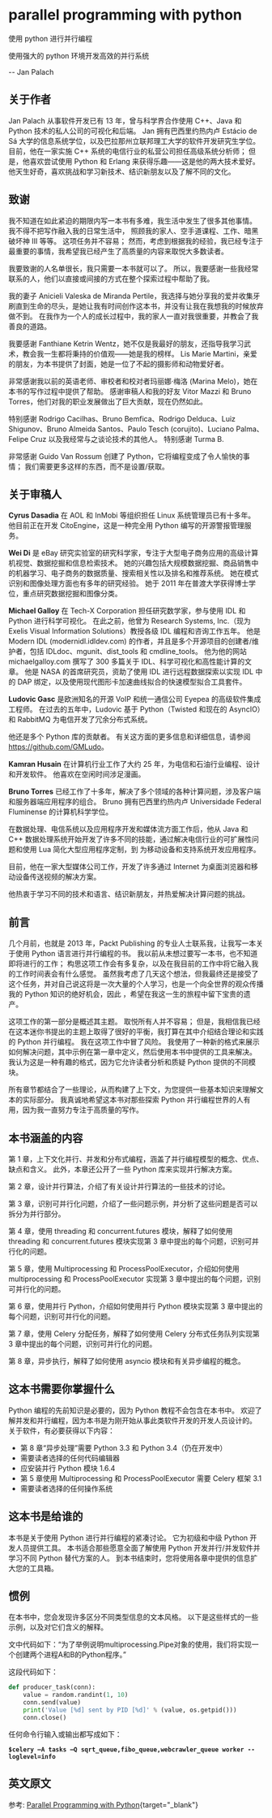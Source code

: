 # parallel programming with python

使用 python 进行并行编程

使用强大的 python 环境开发高效的并行系统

-- Jan Palach

## 关于作者

Jan Palach 从事软件开发已有 13 年，曾与科学界合作使用 C++、Java 和 Python 技术的私人公司的可视化和后端。 Jan 拥有巴西里约热内卢 Estácio de Sá 大学的信息系统学位，以及巴拉那州立联邦理工大学的软件开发研究生学位。
目前，他在一家实施 C++ 系统的电信行业的私营公司担任高级系统分析师； 但是，他喜欢尝试使用 Python 和 Erlang 来获得乐趣——这是他的两大技术爱好。
他天生好奇，喜欢挑战和学习新技术、结识新朋友以及了解不同的文化。

## 致谢

我不知道在如此紧迫的期限内写一本书有多难，我生活中发生了很多其他事情。 我不得不把写作融入我的日常生活中，
照顾我的家人、空手道课程、工作、暗黑破坏神 III 等等。 这项任务并不容易； 然而，考虑到根据我的经验，我已经专注于最重要的事情，我希望我已经产生了高质量的内容来取悦大多数读者。

我要致谢的人名单很长，我只需要一本书就可以了。 所以，我要感谢一些我经常联系的人，他们以直接或间接的方式在整个探索过程中帮助了我。

我的妻子 Anicieli Valeska de Miranda Pertile，我选择与她分享我的爱并收集牙刷直到生命的尽头，是她让我有时间创作这本书，并没有让我在我想我的时候放弃 做不到。 在我作为一个人的成长过程中，我的家人一直对我很重要，并教会了我善良的道路。

我要感谢 Fanthiane Ketrin Wentz，她不仅是我最好的朋友，还指导我学习武术，教会我一生都将秉持的价值观——她是我的榜样。 Lis Marie Martini，亲爱的朋友，为本书提供了封面，她是一位了不起的摄影师和动物爱好者。

非常感谢我以前的英语老师、审校者和校对者玛丽娜·梅洛 (Marina Melo)，她在本书的写作过程中提供了帮助。 感谢审稿人和我的好友 Vitor Mazzi 和 Bruno Torres，他们对我的职业发展做出了巨大贡献，现在仍然如此。

特别感谢 Rodrigo Cacilhas、Bruno Bemfica、Rodrigo Delduca、Luiz Shigunov、Bruno Almeida Santos、Paulo Tesch (corujito)、Luciano Palma、Felipe Cruz 以及我经常与之谈论技术的其他人。 特别感谢 Turma B.

非常感谢 Guido Van Rossum 创建了 Python，它将编程变成了令人愉快的事情； 我们需要更多这样的东西，而不是设置/获取。

## 关于审稿人

**Cyrus Dasadia** 在 AOL 和 InMobi 等组织担任 Linux 系统管理员已有十多年。 他目前正在开发 CitoEngine，这是一种完全用 Python 编写的开源警报管理服务。

**Wei Di** 是 eBay 研究实验室的研究科学家，专注于大型电子商务应用的高级计算机视觉、数据挖掘和信息检索技术。 她的兴趣包括大规模数据挖掘、商品销售中的机器学习、电子商务的数据质量、搜索相关性以及排名和推荐系统。 她在模式识别和图像处理方面也有多年的研究经验。 她于 2011 年在普渡大学获得博士学位，重点研究数据挖掘和图像分类。

**Michael Galloy** 在 Tech-X Corporation 担任研究数学家，参与使用 IDL 和 Python 进行科学可视化。 在此之前，他曾为 Research Systems, Inc.（现为 Exelis Visual Information Solutions）教授各级 IDL 编程和咨询工作五年。 他是 Modern IDL (modernidl.idldev.com) 的作者，并且是多个开源项目的创建者/维护者，包括 IDLdoc、mgunit、dist_tools 和 cmdline_tools。 他为他的网站 michaelgalloy.com 撰写了 300 多篇关于 IDL、科学可视化和高性能计算的文章。 他是 NASA 的首席研究员，资助了使用 IDL 进行远程数据探索以实现 IDL 中的 DAP 绑定，以及使用现代图形卡加速曲线拟合的快速模型拟合工具套件。

**Ludovic Gasc** 是欧洲知名的开源 VoIP 和统一通信公司 Eyepea 的高级软件集成工程师。 在过去的五年中，Ludovic 基于 Python（Twisted 和现在的 AsyncIO）和 RabbitMQ 为电信开发了冗余分布式系统。

他还是多个 Python 库的贡献者。 有关这方面的更多信息和详细信息，请参阅 <https://github.com/GMLudo>。

**Kamran Husain** 在计算机行业工作了大约 25 年，为电信和石油行业编程、设计和开发软件。 他喜欢在空闲时间涉足漫画。

**Bruno Torres** 已经工作了十多年，解决了多个领域的各种计算问题，涉及客户端和服务器端应用程序的组合。 Bruno 拥有巴西里约热内卢 Universidade Federal Fluminense 的计算机科学学位。

在数据处理、电信系统以及应用程序开发和媒体流方面工作后，他从 Java 和 C++ 数据处理系统开始开发了许多不同的技能，通过解决电信行业的可扩展性问题和使用 Lua 简化大型应用程序定制，到 为移动设备和支持系统开发应用程序。

目前，他在一家大型媒体公司工作，开发了许多通过 Internet 为桌面浏览器和移动设备传送视频的解决方案。

他热衷于学习不同的技术和语言、结识新朋友，并热爱解决计算问题的挑战。

## 前言

几个月前，也就是 2013 年，Packt Publishing 的专业人士联系我，让我写一本关于使用 Python 语言进行并行编程的书。 我以前从未想过要写一本书，也不知道即将进行的工作； 构思这项工作会有多复杂，以及在我目前的工作中将它融入我的工作时间表会有什么感觉。 虽然我考虑了几天这个想法，但我最终还是接受了这个任务，并对自己说这将是一次大量的个人学习，也是一个向全世界的观众传播我的 Python 知识的绝好机会，因此 ，希望在我这一生的旅程中留下宝贵的遗产。

这项工作的第一部分是概述其主题。 取悦所有人并不容易； 但是，我相信我已经在这本迷你书提出的主题上取得了很好的平衡，我打算在其中介绍结合理论和实践的 Python 并行编程。 我在这项工作中冒了风险。 我使用了一种新的格式来展示如何解决问题，其中示例在第一章中定义，然后使用本书中提供的工具来解决。 我认为这是一种有趣的格式，因为它允许读者分析和质疑 Python 提供的不同模块。

所有章节都结合了一些理论，从而构建了上下文，为您提供一些基本知识来理解文本的实际部分。 我真诚地希望这本书对那些探索 Python 并行编程世界的人有用，因为我一直努力专注于高质量的写作。

## 本书涵盖的内容

第 1 章，上下文化并行、并发和分布式编程，涵盖了并行编程模型的概念、优点、缺点和含义。 此外，本章还公开了一些 Python 库来实现并行解决方案。

第 2 章，设计并行算法，介绍了有关设计并行算法的一些技术的讨论。

第 3 章，识别可并行化问题，介绍了一些问题示例，并分析了这些问题是否可以拆分为并行部分。

第 4 章，使用 threading 和 concurrent.futures 模块，解释了如何使用 threading 和 concurrent.futures 模块实现第 3 章中提出的每个问题，识别可并行化的问题。

第 5 章，使用 Multiprocessing 和 ProcessPoolExecutor，介绍如何使用 multiprocessing 和 ProcessPoolExecutor 实现第 3 章中提出的每个问题，识别可并行化的问题。

第 6 章，使用并行 Python，介绍如何使用并行 Python 模块实现第 3 章中提出的每个问题，识别可并行化的问题。

第 7 章，使用 Celery 分配任务，解释了如何使用 Celery 分布式任务队列实现第 3 章中提出的每个问题，识别可并行化的问题。

第 8 章，异步执行，解释了如何使用 asyncio 模块和有关异步编程的概念。

## 这本书需要你掌握什么

Python 编程的先前知识是必要的，因为 Python 教程不会包含在本书中。 欢迎了解并发和并行编程，因为本书是为刚开始从事此类软件开发的开发人员设计的。 关于软件，有必要获得以下内容：

- 第 8 章“异步处理”需要 Python 3.3 和 Python 3.4（仍在开发中）
- 需要读者选择的任何代码编辑器
- 应安装并行 Python 模块 1.6.4
- 第 5 章使用 Multiprocessing 和 ProcessPoolExecutor 需要 Celery 框架 3.1
- 需要读者选择的任何操作系统

## 这本书是给谁的

本书是关于使用 Python 进行并行编程的紧凑讨论。 它为初级和中级 Python 开发人员提供工具。 本书适合那些愿意全面了解使用 Python 开发并行/并发软件并学习不同 Python 替代方案的人。 到本书结束时，您将使用各章中提供的信息扩大您的工具箱。

## 惯例

在本书中，您会发现许多区分不同类型信息的文本风格。 以下是这些样式的一些示例，以及对它们含义的解释。

文中代码如下：“为了举例说明multiprocessing.Pipe对象的使用，我们将实现一个创建两个进程A和B的Python程序。”

这段代码如下：

```python
def producer_task(conn):    
    value = random.randint(1, 10)    
    conn.send(value)    
    print('Value [%d] sent by PID [%d]' % (value, os.getpid()))    
    conn.close()
```

任何命令行输入或输出都写成如下：

**`$celery –A tasks –Q sqrt_queue,fibo_queue,webcrawler_queue worker --loglevel=info`**

## 英文原文

参考: [Parallel Programming with Python](./files/Parallel%20Programming%20with%20Python.pdf){target="_blank"}
